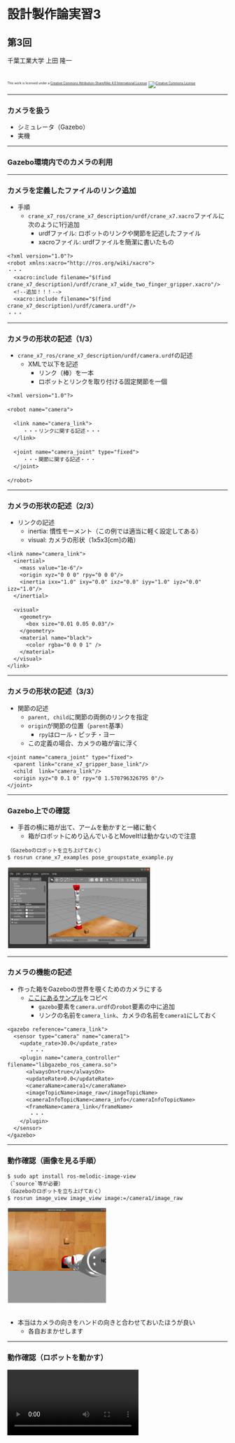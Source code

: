 # 設計製作論実習3

## 第3回

千葉工業大学 上田 隆一

<br />

<p style="font-size:50%">
This work is licensed under a <a rel="license" href="http://creativecommons.org/licenses/by-sa/4.0/">Creative Commons Attribution-ShareAlike 4.0 International License</a>.
<a rel="license" href="http://creativecommons.org/licenses/by-sa/4.0/">
<img alt="Creative Commons License" style="border-width:0" src="https://i.creativecommons.org/l/by-sa/4.0/88x31.png" /></a>
</p>

---

### カメラを扱う

* シミュレータ（Gazebo）
* 実機

---

### Gazebo環境内でのカメラの利用

---

### カメラを定義したファイルのリンク追加

* 手順
    * `crane_x7_ros/crane_x7_description/urdf/crane_x7.xacro`ファイルに次のように1行追加
        * urdfファイル: ロボットのリンクや関節を記述したファイル 
        * xacroファイル: urdfファイルを簡潔に書いたもの

```
<?xml version="1.0"?>
<robot xmlns:xacro="http://ros.org/wiki/xacro">
・・・
  <xacro:include filename="$(find crane_x7_description)/urdf/crane_x7_wide_two_finger_gripper.xacro"/>
  <!--追加！！！-->
  <xacro:include filename="$(find crane_x7_description)/urdf/camera.urdf"/>
・・・
```

---

### カメラの形状の記述（1/3）

* `crane_x7_ros/crane_x7_description/urdf/camera.urdf`の記述
    * XMLで以下を記述
        * リンク（棒）を一本
        * ロボットとリンクを取り付ける固定関節を一個

```
<?xml version="1.0"?>

<robot name="camera">

  <link name="camera_link">
     ・・・リンクに関する記述・・・
  </link>

  <joint name="camera_joint" type="fixed">
     ・・・関節に関する記述・・・
  </joint>

</robot>
```

---

### カメラの形状の記述（2/3）

* リンクの記述
    * inertia: 慣性モーメント（この例では適当に軽く設定してある）
    * visual: カメラの形状（1x5x3[cm]の箱）

```
<link name="camera_link">
  <inertial>
    <mass value="1e-6"/>
    <origin xyz="0 0 0" rpy="0 0 0"/>
    <inertia ixx="1.0" ixy="0.0" ixz="0.0" iyy="1.0" iyz="0.0" izz="1.0"/>
  </inertial>

  <visual>
    <geometry>
      <box size="0.01 0.05 0.03"/>
    </geometry>
    <material name="black">
      <color rgba="0 0 0 1" />
    </material>
  </visual>
</link>
```

---

### カメラの形状の記述（3/3）

* 関節の記述
    * `parent, child`に関節の両側のリンクを指定
    * `origin`が関節の位置（`parent`基準）
        * `rpy`はロール・ピッチ・ヨー
    * この定義の場合、カメラの箱が宙に浮く

```
<joint name="camera_joint" type="fixed">
  <parent link="crane_x7_gripper_base_link"/>
  <child  link="camera_link"/>
  <origin xyz="0 0.1 0" rpy="0 1.570796326795 0"/>
</joint>
```

---

### Gazebo上での確認

* 手首の横に箱が出て、アームを動かすと一緒に動く
    * 箱がロボットにめり込んでいるとMoveIt!は動かないので注意

```
（Gazeboのロボットを立ち上げておく）
$ rosrun crane_x7_examples pose_groupstate_example.py 
```

<img width="65%" src="./figs/camera_attached_robot.png" />

---

### カメラの機能の記述

* 作った箱をGazeboの世界を覗くためのカメラにする
    * [ここにあるサンプル](http://gazebosim.org/tutorials?tut=ros_gzplugins#Camera)をコピペ
        * `gazebo`要素を`camera.urdf`の`robot`要素の中に追加
        * リンクの名前を`camera_link`、カメラの名前を`camera1`にしておく

```
<gazebo reference="camera_link">
  <sensor type="camera" name="camera1">
    <update_rate>30.0</update_rate>
       ・・・
    <plugin name="camera_controller" filename="libgazebo_ros_camera.so">
      <alwaysOn>true</alwaysOn>
      <updateRate>0.0</updateRate>
      <cameraName>camera1</cameraName>
      <imageTopicName>image_raw</imageTopicName>
      <cameraInfoTopicName>camera_info</cameraInfoTopicName>
      <frameName>camera_link</frameName>
       ・・・
    </plugin>
  </sensor>
</gazebo>
```

---

### 動作確認（画像を見る手順）

```
$ sudo apt install ros-melodic-image-view
（`source`等が必要）
（Gazeboのロボットを立ち上げておく）
$ rosrun image_view image_view image:=/camera1/image_raw
```

<img width="45%" src="./figs/camera_image.png" />

* 本当はカメラの向きをハンドの向きと合わせておいたほうが良い
    * 各自おまかせします

---

### 動作確認（ロボットを動かす）


<video controls src="./figs/robot_camera.mov" />
